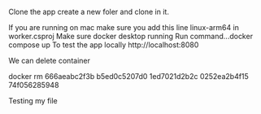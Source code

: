 Clone the app
create a new foler and clone in it.

If you are running on mac make sure you add this line 
<RuntimeIdentifiers>linux-arm64</RuntimeIdentifiers> in worker.csproj
Make sure docker desktop running
Run command...docker compose up
To test the app locally 
http://localhost:8080


We can delete container 

docker rm 666aeabc2f3b b5ed0c5207d0 1ed7021d2b2c 0252ea2b4f15 74f056285948

Testing my file